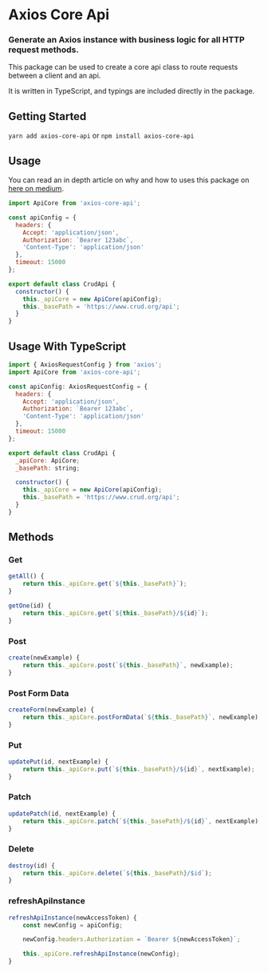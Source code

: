 # Axios Core Api

### Generate an Axios instance with business logic for all HTTP request methods.

This package can be used to create a core api class to route requests between a client and an api.

It is written in TypeScript, and typings are included directly in the package.

## Getting Started

`yarn add axios-core-api` or `npm install axios-core-api`

## Usage

You can read an in depth article on why and how to uses this package on [here on medium](https://medium.com/hello-high-seas/axios-core-api-object-oriented-javascript-love-effb37f14cd0).

```javascript
import ApiCore from 'axios-core-api';

const apiConfig = {
  headers: {
    Accept: 'application/json',
    Authorization: `Bearer 123abc`,
    'Content-Type': 'application/json'
  },
  timeout: 15000
};

export default class CrudApi {
  constructor() {
    this._apiCore = new ApiCore(apiConfig);
    this._basePath = 'https://www.crud.org/api';
  }
}
```

## Usage With TypeScript

```javascript
import { AxiosRequestConfig } from 'axios';
import ApiCore from 'axios-core-api';

const apiConfig: AxiosRequestConfig = {
  headers: {
    Accept: 'application/json',
    Authorization: `Bearer 123abc`,
    'Content-Type': 'application/json'
  },
  timeout: 15000
};

export default class CrudApi {
  _apiCore: ApiCore;
  _basePath: string;

  constructor() {
    this._apiCore = new ApiCore(apiConfig);
    this._basePath = 'https://www.crud.org/api';
  }
}
```

## Methods

### Get

```javascript
getAll() {
    return this._apiCore.get(`${this._basePath}`);
}

getOne(id) {
    return this._apiCore.get(`${this._basePath}/${id}`);
}
```

### Post

```javascript
create(newExample) {
    return this._apiCore.post(`${this._basePath}`, newExample);
}
```

### Post Form Data

```javascript
createForm(newExample) {
    return this._apiCore.postFormData(`${this._basePath}`, newExample);
}
```

### Put

```javascript
updatePut(id, nextExample) {
    return this._apiCore.put(`${this._basePath}/${id}`, nextExample);
}
```

### Patch

```javascript
updatePatch(id, nextExample) {
    return this._apiCore.patch(`${this._basePath}/${id}`, nextExample);
}
```

### Delete

```javascript
destroy(id) {
    return this._apiCore.delete(`${this._basePath}/$id`);
}
```

### refreshApiInstance

```javascript
refreshApiInstance(newAccessToken) {
    const newConfig = apiConfig;

    newConfig.headers.Authorization = `Bearer ${newAccessToken}`;

    this._apiCore.refreshApiInstance(newConfig);
}
```
